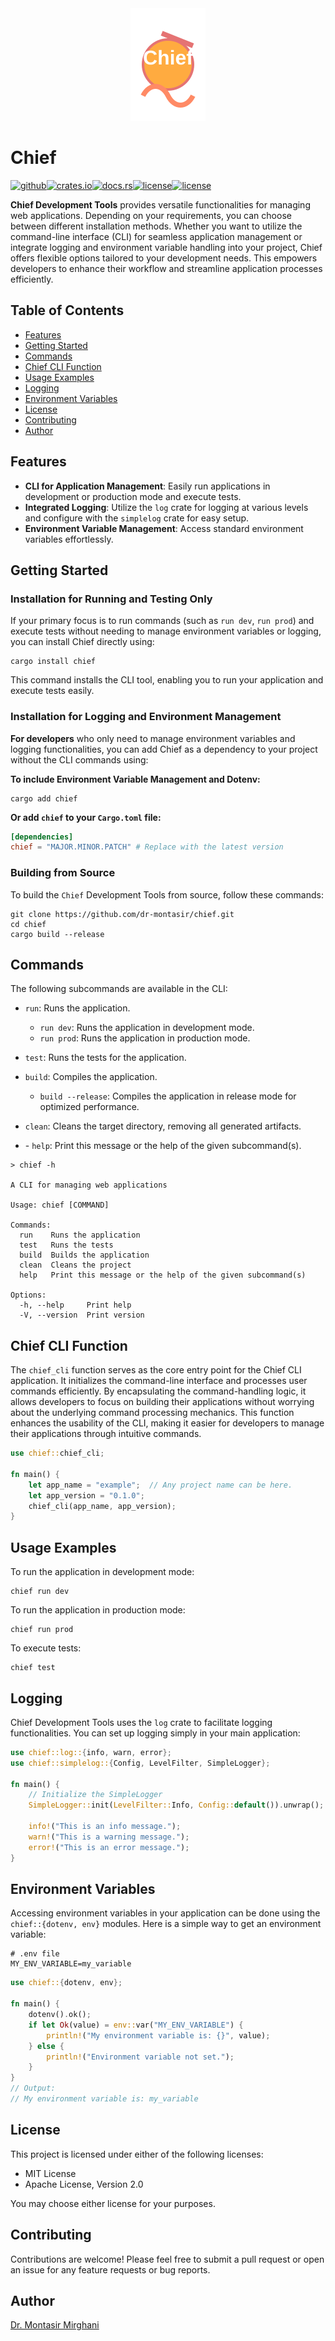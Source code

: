 <div style="text-align: center;">
  <a href="https://crates.io/crates/chief"><img src="logo.svg" alt="LOGO" /></a>
</div>

# Chief

[<img alt="github" src="https://img.shields.io/badge/github-dr%20montasir%20/%20chief-8da0cb?style=for-the-badge&labelColor=555555&logo=github" height="22">](https://github.com/dr-montasir/chief)[<img alt="crates.io" src="https://img.shields.io/crates/v/chief.svg?style=for-the-badge&color=fc8d62&logo=rust" height="22">](https://crates.io/crates/chief)[<img alt="docs.rs" src="https://img.shields.io/badge/docs.rs-chief-66c2a5?style=for-the-badge&labelColor=555555&logo=docs.rs" height="22">](https://docs.rs/chief)[<img alt="license" src="https://img.shields.io/badge/license-apache_2.0-4a98f7.svg?style=for-the-badge&labelColor=555555&logo=apache" height="22">](https://choosealicense.com/licenses/apache-2.0)[<img alt="license" src="https://img.shields.io/badge/license-mit-4a98f7.svg?style=for-the-badge&labelColor=555555" height="22">](https://choosealicense.com/licenses/mit)

**Chief Development Tools** provides versatile functionalities for managing web applications. Depending on your requirements, you can choose between different installation methods. Whether you want to utilize the command-line interface (CLI) for seamless application management or integrate logging and environment variable handling into your project, Chief offers flexible options tailored to your development needs. This empowers developers to enhance their workflow and streamline application processes efficiently.

## Table of Contents

- [Features](#features)
- [Getting Started](#getting-started)
- [Commands](#commands)
- [Chief CLI Function](#chief-cli-function)
- [Usage Examples](#usage-examples)
- [Logging](#logging)
- [Environment Variables](#environment-variables)
- [License](#license)
- [Contributing](#contributing)
- [Author](#author)

## Features

- **CLI for Application Management**: Easily run applications in development or production mode and execute tests.
- **Integrated Logging**: Utilize the `log` crate for logging at various levels and configure with the `simplelog` crate for easy setup.
- **Environment Variable Management**: Access standard environment variables effortlessly.

## Getting Started

### Installation for Running and Testing Only

If your primary focus is to run commands (such as `run dev`, `run prod`) and execute tests without needing to manage environment variables or logging, you can install Chief directly using:

```terminal
cargo install chief
```

This command installs the CLI tool, enabling you to run your application and execute tests easily.

### Installation for Logging and Environment Management

**For developers** who only need to manage environment variables and logging functionalities, you can add Chief as a dependency to your project without the CLI commands using:

**To include Environment Variable Management and Dotenv:**

```terminal
cargo add chief
```

**Or add `chief` to your `Cargo.toml` file:**

```toml
[dependencies]
chief = "MAJOR.MINOR.PATCH" # Replace with the latest version
```

### Building from Source

To build the `Chief` Development Tools from source, follow these commands:

```terminal
git clone https://github.com/dr-montasir/chief.git
cd chief
cargo build --release
```

## Commands

The following subcommands are available in the CLI:

- `run`: Runs the application.

  - `run dev`: Runs the application in development mode.
  - `run prod`: Runs the application in production mode.
- `test`: Runs the tests for the application.
- `build`: Compiles the application.
  - `build --release`: Compiles the application in release mode for optimized performance.
- `clean`: Cleans the target directory, removing all generated artifacts.
- \- `help`: Print this message or the help of the given subcommand(s).

```shell
> chief -h

A CLI for managing web applications

Usage: chief [COMMAND]

Commands:
  run    Runs the application
  test   Runs the tests
  build  Builds the application
  clean  Cleans the project
  help   Print this message or the help of the given subcommand(s)

Options:
  -h, --help     Print help
  -V, --version  Print version
```

## Chief CLI Function

The `chief_cli` function serves as the core entry point for the Chief CLI application. It initializes the command-line interface and processes user commands efficiently. By encapsulating the command-handling logic, it allows developers to focus on building their applications without worrying about the underlying command processing mechanics. This function enhances the usability of the CLI, making it easier for developers to manage their applications through intuitive commands.

```rust
use chief::chief_cli;

fn main() {
    let app_name = "example";  // Any project name can be here.
    let app_version = "0.1.0";
    chief_cli(app_name, app_version);
}
```

## Usage Examples

To run the application in development mode:

```terminal
chief run dev
```

To run the application in production mode:

```terminal
chief run prod
```

To execute tests:

```terminal
chief test
```

## Logging

Chief Development Tools uses the `log` crate to facilitate logging functionalities. You can set up logging simply in your main application:

```rust
use chief::log::{info, warn, error};
use chief::simplelog::{Config, LevelFilter, SimpleLogger};

fn main() {
    // Initialize the SimpleLogger
    SimpleLogger::init(LevelFilter::Info, Config::default()).unwrap();

    info!("This is an info message.");
    warn!("This is a warning message.");
    error!("This is an error message.");
}
```

## Environment Variables

Accessing environment variables in your application can be done using the `chief::{dotenv, env}` modules. Here is a simple way to get an environment variable:

```text
# .env file
MY_ENV_VARIABLE=my_variable
```

```rust
use chief::{dotenv, env};

fn main() {
    dotenv().ok();
    if let Ok(value) = env::var("MY_ENV_VARIABLE") {
        println!("My environment variable is: {}", value);
    } else {
        println!("Environment variable not set.");
    }
}
// Output:
// My environment variable is: my_variable
```

## License

This project is licensed under either of the following licenses:

- MIT License
- Apache License, Version 2.0

You may choose either license for your purposes.

## Contributing

Contributions are welcome! Please feel free to submit a pull request or open an issue for any feature requests or bug reports.

## Author

[Dr. Montasir Mirghani](https://github.com/dr-montasir)
